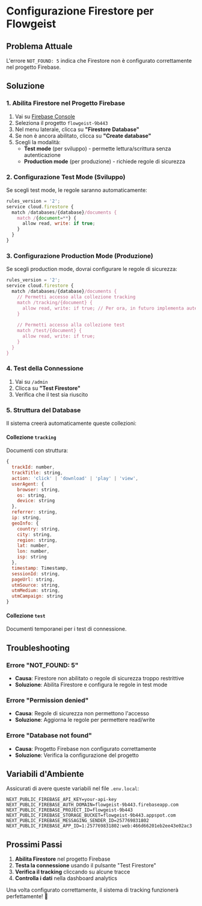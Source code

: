 # Configurazione Firestore per Flowgeist

## Problema Attuale

L'errore `NOT_FOUND: 5` indica che Firestore non è configurato correttamente nel progetto Firebase.

## Soluzione

### 1. Abilita Firestore nel Progetto Firebase

1. Vai su [Firebase Console](https://console.firebase.google.com/project/flowgeist-9b443)
2. Seleziona il progetto `flowgeist-9b443`
3. Nel menu laterale, clicca su **"Firestore Database"**
4. Se non è ancora abilitato, clicca su **"Create database"**
5. Scegli la modalità:
   - **Test mode** (per sviluppo) - permette lettura/scrittura senza autenticazione
   - **Production mode** (per produzione) - richiede regole di sicurezza

### 2. Configurazione Test Mode (Sviluppo)

Se scegli test mode, le regole saranno automaticamente:

```javascript
rules_version = '2';
service cloud.firestore {
  match /databases/{database}/documents {
    match /{document=**} {
      allow read, write: if true;
    }
  }
}
```

### 3. Configurazione Production Mode (Produzione)

Se scegli production mode, dovrai configurare le regole di sicurezza:

```javascript
rules_version = '2';
service cloud.firestore {
  match /databases/{database}/documents {
    // Permetti accesso alla collezione tracking
    match /tracking/{document} {
      allow read, write: if true; // Per ora, in futuro implementa autenticazione
    }
    
    // Permetti accesso alla collezione test
    match /test/{document} {
      allow read, write: if true;
    }
  }
}
```

### 4. Test della Connessione

1. Vai su `/admin`
2. Clicca su **"Test Firestore"**
3. Verifica che il test sia riuscito

### 5. Struttura del Database

Il sistema creerà automaticamente queste collezioni:

#### Collezione `tracking`
Documenti con struttura:
```javascript
{
  trackId: number,
  trackTitle: string,
  action: 'click' | 'download' | 'play' | 'view',
  userAgent: {
    browser: string,
    os: string,
    device: string
  },
  referrer: string,
  ip: string,
  geoInfo: {
    country: string,
    city: string,
    region: string,
    lat: number,
    lon: number,
    isp: string
  },
  timestamp: Timestamp,
  sessionId: string,
  pageUrl: string,
  utmSource: string,
  utmMedium: string,
  utmCampaign: string
}
```

#### Collezione `test`
Documenti temporanei per i test di connessione.

## Troubleshooting

### Errore "NOT_FOUND: 5"
- **Causa**: Firestore non abilitato o regole di sicurezza troppo restrittive
- **Soluzione**: Abilita Firestore e configura le regole in test mode

### Errore "Permission denied"
- **Causa**: Regole di sicurezza non permettono l'accesso
- **Soluzione**: Aggiorna le regole per permettere read/write

### Errore "Database not found"
- **Causa**: Progetto Firebase non configurato correttamente
- **Soluzione**: Verifica la configurazione del progetto

## Variabili d'Ambiente

Assicurati di avere queste variabili nel file `.env.local`:

```env
NEXT_PUBLIC_FIREBASE_API_KEY=your-api-key
NEXT_PUBLIC_FIREBASE_AUTH_DOMAIN=flowgeist-9b443.firebaseapp.com
NEXT_PUBLIC_FIREBASE_PROJECT_ID=flowgeist-9b443
NEXT_PUBLIC_FIREBASE_STORAGE_BUCKET=flowgeist-9b443.appspot.com
NEXT_PUBLIC_FIREBASE_MESSAGING_SENDER_ID=257769831802
NEXT_PUBLIC_FIREBASE_APP_ID=1:257769831802:web:466d66201eb2ee43e02ac3
```

## Prossimi Passi

1. **Abilita Firestore** nel progetto Firebase
2. **Testa la connessione** usando il pulsante "Test Firestore"
3. **Verifica il tracking** cliccando su alcune tracce
4. **Controlla i dati** nella dashboard analytics

Una volta configurato correttamente, il sistema di tracking funzionerà perfettamente! 🚀 